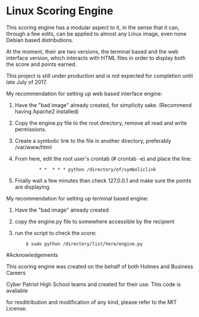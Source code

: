 # Linux Scoring Engine

This scoring engine has a modular aspect to it, in the sense that it can, through a few edits, can be applied
to almost any Linux image, even none Debian based distributions.


At the moment, their are two versions, the terminal based and the web interface version, which interacts
with HTML files in order to display both the score and points earned.

This project is still under production and is not expected for completion until late July of 2017.

My recommendation for setting up web based interface engine:

1. Have the "bad image" already created, for simplicity sake. (Recommend having Apache2 installed)

2. Copy the engine.py file to the root directory, remove all read and write permissions.

3. Create a symbolic link to the file in another directory, preferably /var/www/html

4. From here, edit the root user's crontab (# crontab -e) and place the line:

                * *  * * * python /directory/of/symboliclink

5. Finally wait a few minutes than check 127.0.0.1 and make sure the points are displaying.


My recommendation for setting up terminal based engine:

1. Have the "bad image" already created

2. copy the engine.py file to somewhere accessible by the recipient

3. run the script to check the score:

           $ sudo python /directory/list/here/engine.py



#Acknowledgements

 This scoring engine was created on the behalf of both Holmes and Business Careers
 
 Cyber Patriot High School teams and created for their use. This code is avaliable 
 
 for resditribution and modification of any kind, please refer to the MIT License.
 
 
